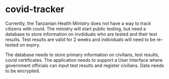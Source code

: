 # covid-tracker
Currently, the Tanzanian Health Ministry does not have a way to track citizens with covid. The ministry will start public testing, but need a database to store information on invdiduals who are tested and their test results. Test results are valid for 2 weeks and individuals will need to be re-tested on expiry.


The database needs to store primary information on civilians, test results, covid certificates. 
The application needs to support a User Interface where government officials can input test results and register civilians.
Data needs to be encrypted.
